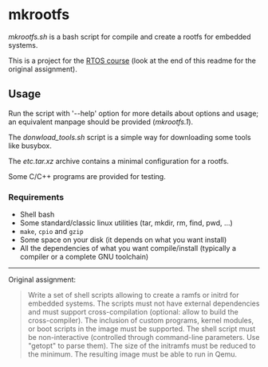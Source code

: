 # mkrootfs
*mkrootfs.sh* is a bash script for compile and create a rootfs for embedded systems.

This is a project for the [RTOS course](http://disi.unitn.it/~abeni/RTOS/) (look at the end of this readme for the original assignment).

## Usage
Run the script with '--help' option for more details about options and usage; an equivalent manpage should be provided (*mkrootfs.1*).

The *donwload_tools.sh* script is a simple way for downloading some tools like busybox.

The *etc.tar.xz* archive contains a minimal configuration for a rootfs.

Some C/C++ programs are provided for testing.

### Requirements
* Shell bash
* Some standard/classic linux utilities (tar, mkdir, rm, find, pwd, ...)
* `make`, `cpio` and `gzip`
* Some space on your disk (it depends on what you want install)
* All the dependencies of what you want compile/install (typically a compiler or a complete GNU toolchain)

---

Original assignment:
> Write a set of shell scripts allowing to create a ramfs or initrd for embedded systems. The scripts must not have external dependencies and must support cross-compilation (optional: allow to build the cross-compiler). The inclusion of custom programs, kernel modules, or boot scripts in the image must be supported. The shell script must be non-interactive (controlled through command-line parameters. Use "getopt" to parse them). The size of the initramfs must be reduced to the minimum. The resulting image must be able to run in Qemu.
